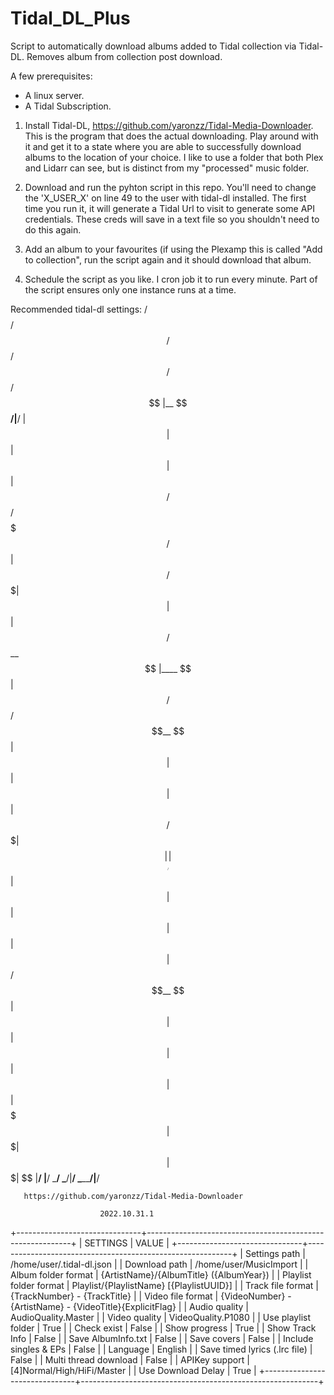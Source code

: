 # Tidal_DL_Plus
Script to automatically download albums added to Tidal collection via Tidal-DL. Removes album from collection post download.

A few prerequisites:
- A linux server.
- A Tidal Subscription.

1. Install Tidal-DL, https://github.com/yaronzz/Tidal-Media-Downloader.
This is the program that does the actual downloading. Play around with it and get it to a state where you are able to successfully download albums to the location of your choice. I like to use a folder that both Plex and Lidarr can see, but is distinct from my "processed" music folder.

3. Download and run the pyhton script in this repo.
You'll need to change the 'X_USER_X' on line 49 to the user with tidal-dl installed. The first time you run it, it will generate a Tidal Url to visit to generate some API credentials. These creds will save in a text file so you shouldn't need to do this again.

5. Add an album to your favourites (if using the Plexamp this is called "Add to collection", run the script again and it should download that album.

6. Schedule the script as you like. I cron job it to run every minute. Part of the script ensures only one instance runs at a time.


Recommended tidal-dl settings:
 /$$$$$$$$ /$$       /$$           /$$               /$$ /$$
|__  $$__/|__/      | $$          | $$              | $$| $$
   | $$    /$$  /$$$$$$$  /$$$$$$ | $$          /$$$$$$$| $$
   | $$   | $$ /$$__  $$ |____  $$| $$ /$$$$$$ /$$__  $$| $$
   | $$   | $$| $$  | $$  /$$$$$$$| $$|______/| $$  | $$| $$
   | $$   | $$| $$  | $$ /$$__  $$| $$        | $$  | $$| $$
   | $$   | $$|  $$$$$$$|  $$$$$$$| $$        |  $$$$$$$| $$
   |__/   |__/ \_______/ \_______/|__/         \_______/|__/
   
       https://github.com/yaronzz/Tidal-Media-Downloader 
       
                        2022.10.31.1

+-------------------------------+-----------------------------------------------------------+
| SETTINGS                      | VALUE                                                     |
+-------------------------------+-----------------------------------------------------------+
| Settings path                 | /home/user/.tidal-dl.json                                |
| Download path                 | /home/user/MusicImport                                   |
| Album folder format           | {ArtistName}/{AlbumTitle} ({AlbumYear})                   |
| Playlist folder format        | Playlist/{PlaylistName} [{PlaylistUUID}]                  |
| Track file format             | {TrackNumber} - {TrackTitle}                              |
| Video file format             | {VideoNumber} - {ArtistName} - {VideoTitle}{ExplicitFlag} |
| Audio quality                 | AudioQuality.Master                                       |
| Video quality                 | VideoQuality.P1080                                        |
| Use playlist folder           | True                                                      |
| Check exist                   | False                                                     |
| Show progress                 | True                                                      |
| Show Track Info               | False                                                     |
| Save AlbumInfo.txt            | False                                                     |
| Save covers                   | False                                                     |
| Include singles & EPs         | False                                                     |
| Language                      | English                                                   |
| Save timed lyrics (.lrc file) | False                                                     |
| Multi thread download         | False                                                     |
| APIKey support                | [4]Normal/High/HiFi/Master                                |
| Use Download Delay            | True                                                      |
+-------------------------------+-----------------------------------------------------------+
